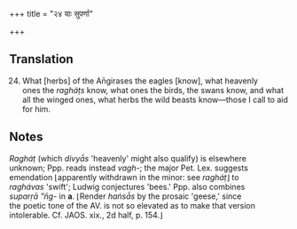 +++
title = "२४ याः सुपर्णा"

+++
## Translation
24. What \[herbs\] of the An̄girases the eagles \[know\], what heavenly  
ones the *ragháṭs* know, what ones the birds, the swans know, and what  
all the winged ones, what herbs the wild beasts know—those I call to aid  
for him.

## Notes
*Ragháṭ* (which *divyā́s* 'heavenly' might also qualify) is elsewhere  
unknown; Ppp. reads instead *vagh-*; the major Pet. Lex. suggests  
emendation ⌊apparently withdrawn in the minor: see *ragháṭ*⌋ to  
*raghávas* 'swift'; Ludwig conjectures 'bees.' Ppp. also combines  
*suparṛā ”n̄g-* in **a**. ⌊Render *haṅsā́s* by the prosaic 'geese,' since  
the poetic tone of the AV. is not so elevated as to make that version  
intolerable. Cf. JAOS. xix., 2d half, p. 154.⌋
